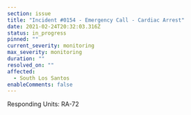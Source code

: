 ```yaml
---
section: issue
title: "Incident #0154 - Emergency Call - Cardiac Arrest"
date: 2021-02-24T20:32:03.316Z
status: in_progress
pinned: ""
current_severity: monitoring
max_severity: monitoring
duration: ""
resolved_on: ""
affected:
  - South Los Santos
enableComments: false
---
```

Responding Units: RA-72